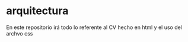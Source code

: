 # arquitectura
En este  repositorio irá todo lo referente al CV hecho en html  y el uso del archvo css
